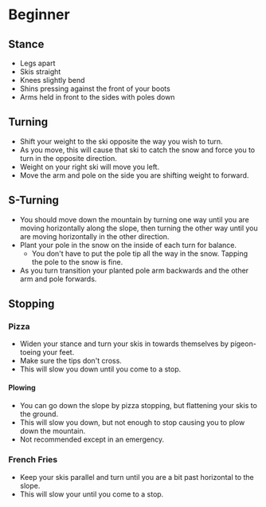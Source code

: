 # Beginner
## Stance
* Legs apart
* Skis straight
* Knees slightly bend
* Shins pressing against the front of your boots
* Arms held in front to the sides with poles down

## Turning
* Shift your weight to the ski opposite the way you wish to turn.
* As you move, this will cause that ski to catch the snow and force you to turn in the opposite direction.
* Weight on your right ski will move you left.
* Move the arm and pole on the side you are shifting weight to forward.

## S-Turning
* You should move down the mountain by turning one way until you are moving horizontally along the slope, then turning the other way until you are moving horizontally in the other direction.
* Plant your pole in the snow on the inside of each turn for balance.
  * You don't have to put the pole tip all the way in the snow. Tapping the pole to the snow is fine.
* As you turn transition your planted pole arm backwards and the other arm and pole forwards.

## Stopping
### Pizza
* Widen your stance and turn your skis in towards themselves by pigeon-toeing your feet.
* Make sure the tips don't cross.
* This will slow you down until you come to a stop.
#### Plowing
* You can go down the slope by pizza stopping, but flattening your skis to the ground.
* This will slow you down, but not enough to stop causing you to plow down the mountain.
* Not recommended except in an emergency.
### French Fries
* Keep your skis parallel and turn until you are a bit past horizontal to the slope.
* This will slow your until you come to a stop.